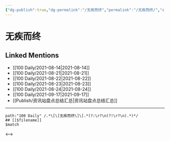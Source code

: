 ```yaml
---
{"dg-publish":true,"dg-permalink":"/无疾而终","permalink":"/无疾而终/","created":"2023-04-10T13:29:04.000+08:00","updated":"2023-04-10T13:29:04.000+08:00"}
---
```


# 无疾而终

## Linked Mentions
- [[100 Daily/2021-08-14\|2021-08-14]]
- [[100 Daily/2021-08-21\|2021-08-21]]
- [[100 Daily/2021-08-22\|2021-08-22]]
- [[100 Daily/2021-08-23\|2021-08-23]]
- [[100 Daily/2021-08-24\|2021-08-24]]
- [[100 Daily/2021-09-17\|2021-09-17]]
- [[Publish/资讯站盘点总结汇总\|资讯站盘点总结汇总]]


---

```expander
path:"100 Daily" /.*\[\[无疾而终\]\].*(?:\r?\n(?!\r?\n).*)*/
## [[$filename]]
$match
```

<-->